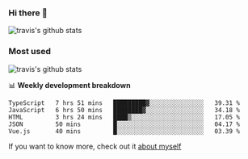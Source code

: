 ### Hi there 👋

<!--
**HondryTravis/HondryTravis** is a ✨ _special_ ✨ repository because its `README.md` (this file) appears on your GitHub profile.

Here are some ideas to get you started:

- 🔭 I’m currently working on ...
- 🌱 I’m currently learning ...
- 👯 I’m looking to collaborate on ...
- 🤔 I’m looking for help with ...
- 💬 Ask me about ...
- 📫 How to reach me: ...
- 😄 Pronouns: ...
- ⚡ Fun fact: ...
-->

![travis's github stats](https://github-readme-stats.vercel.app/api?username=HondryTravis&hide_title=true&hide=stars)
### Most used
![travis's github stats](https://github-readme-stats.anuraghazra1.vercel.app/api/top-langs/?username=HondryTravis&layout=compact&hide_title=true)

📊 **Weekly development breakdown**

<!--START_SECTION:waka-->
```text
TypeScript   7 hrs 51 mins   █████████▓░░░░░░░░░░░░░░░   39.31 % 
JavaScript   6 hrs 50 mins   ████████▓░░░░░░░░░░░░░░░░   34.18 % 
HTML         3 hrs 24 mins   ████▒░░░░░░░░░░░░░░░░░░░░   17.05 % 
JSON         50 mins         █░░░░░░░░░░░░░░░░░░░░░░░░   04.17 % 
Vue.js       40 mins         █░░░░░░░░░░░░░░░░░░░░░░░░   03.39 % 
```
<!--END_SECTION:waka-->

If you want to know more, check out it [about myself](https://hondrytravis.github.io/)

